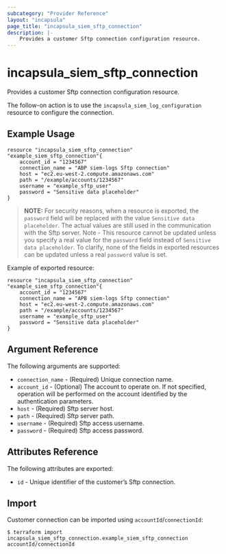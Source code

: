 ```yaml
---
subcategory: "Provider Reference"
layout: "incapsula"
page_title: "incapsula_siem_sftp_connection"
description: |- 
    Provides a customer Sftp connection configuration resource.
---
```


# incapsula_siem_sftp_connection

Provides a customer Sftp connection configuration resource.

The follow-on action is to use the `incapsula_siem_log_configuration` resource to configure the connection.

## Example Usage

```hcl
resource "incapsula_siem_sftp_connection" "example_siem_sftp_connection"{
	account_id = "1234567"
	connection_name = "ABP siem-logs Sftp connection"
  	host = "ec2.eu-west-2.compute.amazonaws.com"
  	path = "/example/accounts/1234567"
  	username = "example_sftp_user"
  	password = "Sensitive data placeholder"
}
```
> **NOTE:**
For security reasons, when a resource is exported, the `password` field will be replaced with the value `Sensitive data placeholder`.
The actual values are still used in the communication with the Sftp server.
Note - This resource cannot be updated unless you specify a real value for the `password` field instead of `Sensitive data placeholder`.
To clarify, none of the fields in exported resources can be updated unless a real `password` value is set.

Example of exported resource:

```hcl
resource "incapsula_siem_sftp_connection" "example_siem_sftp_connection"{
	account_id = "1234567"
	connection_name = "APB siem-logs Sftp connection"
  	host = "ec2.eu-west-2.compute.amazonaws.com"
  	path = "/example/accounts/1234567"
  	username = "example_sftp_user"
  	password = "Sensitive data placeholder"
}
```
## Argument Reference

The following arguments are supported:

* `connection_name` - (Required) Unique connection name.
* `account_id` - (Optional) The account to operate on. If not specified, operation will be performed on the account identified by the authentication parameters.
* `host` - (Required) Sftp server host.
* `path` - (Required) Sftp server path.
* `username` - (Required) Sftp access username.
* `password` - (Required) Sftp access password. 

## Attributes Reference

The following attributes are exported:

* `id` - Unique identifier of the customer’s Sftp connection.

## Import

Customer connection  can be imported using `accountId`/`connectionId`:

```
$ terraform import incapsula_siem_sftp_connection.example_siem_sftp_connection accountId/connectionId
```
